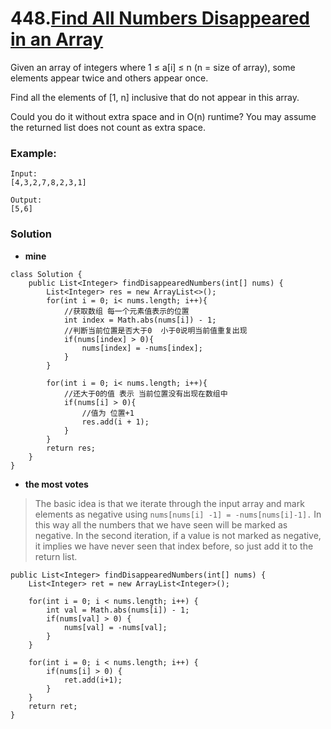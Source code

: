 # 448.[Find All Numbers Disappeared in an Array](https://leetcode.com/problems/find-all-numbers-disappeared-in-an-array/description/)

Given an array of integers where 1 ≤ a[i] ≤ n (n = size of array), some elements appear twice and others appear once.

Find all the elements of [1, n] inclusive that do not appear in this array.

Could you do it without extra space and in O(n) runtime? You may assume the returned list does not count as extra space.

### Example:

    Input:
    [4,3,2,7,8,2,3,1]

    Output:
    [5,6]
    
    
### Solution

* **mine**
```
class Solution {
    public List<Integer> findDisappearedNumbers(int[] nums) {
        List<Integer> res = new ArrayList<>();
        for(int i = 0; i< nums.length; i++){
            //获取数组 每一个元素值表示的位置 
            int index = Math.abs(nums[i]) - 1;
            //判断当前位置是否大于0  小于0说明当前值重复出现
            if(nums[index] > 0){
                nums[index] = -nums[index];
            }
        }
        
        for(int i = 0; i< nums.length; i++){
            //还大于0的值 表示 当前位置没有出现在数组中
            if(nums[i] > 0){
                //值为 位置+1
                res.add(i + 1);
            }    
        }
        return res;
    }
}
```

* **the most votes**

>The basic idea is that we iterate through the input array and mark elements as negative using `nums[nums[i] -1] = -nums[nums[i]-1].` 
In this way all the numbers that we have seen will be marked as negative. 
In the second iteration, if a value is not marked as negative, it implies we have never seen that index before, so just add it to the return list.
```
public List<Integer> findDisappearedNumbers(int[] nums) {
    List<Integer> ret = new ArrayList<Integer>();

    for(int i = 0; i < nums.length; i++) {
        int val = Math.abs(nums[i]) - 1;
        if(nums[val] > 0) {
            nums[val] = -nums[val];
        }
    }

    for(int i = 0; i < nums.length; i++) {
        if(nums[i] > 0) {
            ret.add(i+1);
        }
    }
    return ret;
}
```
